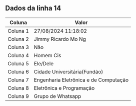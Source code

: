 ## Dados da linha 14

| Coluna | Valor |
|--------|-------|
| Coluna 1 | 27/08/2024 11:18:02 |
| Coluna 2 | Jimmy Ricardo Mo Ng |
| Coluna 3 | Não |
| Coluna 4 | Homem Cis |
| Coluna 5 | Ele/Dele |
| Coluna 6 | Cidade Universitária(Fundão) |
| Coluna 7 | Engenharia Eletrônica e de Computação |
| Coluna 8 | Eletrônica e Programação |
| Coluna 9 | Grupo de Whatsapp |
